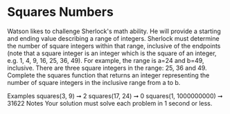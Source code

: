 # Squares Numbers

Watson likes to challenge Sherlock's math ability. He will provide a starting and ending value describing a range of integers. Sherlock must determine the number of square integers within that range, inclusive of the endpoints (note that a square integer is an integer which is the square of an integer, e.g. 1, 4, 9, 16, 25, 36, 49).
For example, the range is a=24 and b=49, inclusive.
There are three square integers in the range: 25, 36 and 49.
Complete the squares function that returns an integer representing the number of square integers in the inclusive range from a to b.

Examples
squares(3, 9) ➞ 2 squares(17, 24) ➞ 0 squares(1, 1000000000) ➞ 31622 Notes
Your solution must solve each problem in 1 second or less.
